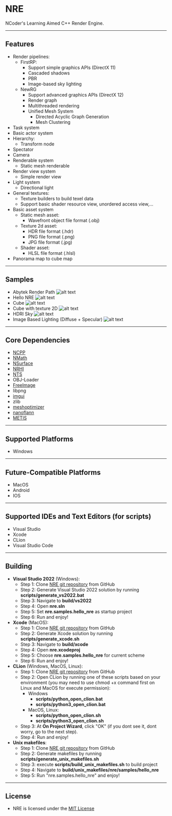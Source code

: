 # NRE
NCoder's Learning Aimed C++ Render Engine.

---

## Features
+ Render pipelines:
  + FirstRP:
    + Support simple graphics APIs (DirectX 11)
    + Cascaded shadows
    + PBR
    + Image-based sky lighting
  + NewRG
    + Support advanced graphics APIs (DirectX 12)
    + Render graph
    + Multithreaded rendering
    + Unified Mesh System
      + Directed Acyclic Graph Generation
      + Mesh Clustering
+ Task system
+ Basic actor system
+ Hierarchy:
  + Transform node
+ Spectator
+ Camera
+ Renderable system
  + Static mesh renderable
+ Render view system
  + Simple render view
+ Light system
  + Directional light
+ General textures:
  + Texture builders to build texel data
  + Support basic shader resource view, unordered access view,...
+ Basic asset system
  + Static mesh asset:
    + Wavefront object file format (.obj)
  + Texture 2d asset:
    + HDR file format (.hdr)
    + PNG file format (.png)
    + JPG file format (.jpg)
  + Shader asset:
    + HLSL file format (.hlsl)
+ Panorama map to cube map

---

## Samples
+ Abytek Render Path
![alt text](./nre/resources/textures/screenshots/abytek_render_path.png)
+ Hello NRE
![alt text](./nre/resources/textures/screenshots/hello_nre.png)
+ Cube
![alt text](./nre/resources/textures/screenshots/cube.png)
+ Cube with texture 2D
![alt text](./nre/resources/textures/screenshots/cube_with_texture_2d.png)
+ HDRI Sky
![alt text](./nre/resources/textures/screenshots/hdri_sky.png)
+ Image Based Lighting (Diffuse + Specular)
![alt text](./nre/resources/textures/screenshots/ibl.png)

---

## Core Dependencies
+ [NCPP](https://github.com/n-c0d3r/NCPP)
+ [NMath](https://github.com/n-c0d3r/NMath)
+ [NSurface](https://github.com/n-c0d3r/NSurface)
+ [NRHI](https://github.com/n-c0d3r/NRHI)
+ [NTS](https://github.com/n-c0d3r/NTS)
+ OBJ-Loader
+ [FreeImage](https://github.com/danoli3/FreeImage)
+ libpng
+ [imgui](https://github.com/ocornut/imgui)
+ zlib
+ [meshoptimizer](https://github.com/zeux/meshoptimizer)
+ [nanoflann](https://github.com/jlblancoc/nanoflann/tree/master)
+ [METIS](https://github.com/n-c0d3r/METIS)

---

## Supported Platforms 
  + Windows

---

## Future-Compatible Platforms 
  + MacOS
  + Android
  + IOS

---

## Supported IDEs and Text Editors (for scripts)
  + Visual Studio
  + Xcode
  + CLion
  + Visual Studio Code

---

## Building
  + **Visual Studio 2022** (Windows):
    + Step 1: Clone [NRE git repository](https://github.com/Abytek/NRE) from GitHub
    + Step 2: Generate Visual Studio 2022 solution by running **scripts/generate_vs2022.bat**
    + Step 3: Navigate to **build/vs2022**
    + Step 4: Open **nre.sln**
    + Step 5: Set **nre.samples.hello_nre** as startup project
    + Step 6: Run and enjoy!
  + **Xcode** (MacOS):
    + Step 1: Clone [NRE git repository](https://github.com/Abytek/NRE) from GitHub
    + Step 2: Generate Xcode solution by running **scripts/generate_xcode.sh**
    + Step 3: Navigate to **build/xcode**
    + Step 4: Open **nre.xcodeproj**
    + Step 5: Choose **nre.samples.hello_nre** for current scheme
    + Step 6: Run and enjoy!
  + **CLion** (Windows, MacOS, Linux):
    + Step 1: Clone [NRE git repository](https://github.com/Abytek/NRE) from GitHub
    + Step 2: Open CLion by running one of these scripts based on your environment (you may need to use chmod +x command first on Linux and MacOS for execute permission):
      + Windows
        + **scripts/python_open_clion.bat**
        + **scripts/python3_open_clion.bat**
      + MacOS, Linux:
        + **scripts/python_open_clion.sh**
        + **scripts/python3_open_clion.sh** 
    + Step 3: At **On Project Wizard**, click "OK" (if you dont see it, dont worry, go to the next step).
    + Step 4: Run and enjoy!
  + **Unix makefiles**:
    + Step 1: Clone [NRE git repository](https://github.com/Abytek/NRE) from GitHub
    + Step 2: Generate makefiles by running **scripts/generate_unix_makefiles.sh**
    + Step 3: execute **scripts/build_unix_makefiles.sh** to build project
    + Step 4: Navigate to **build/unix_makefiles/nre/samples/hello_nre**
    + Step 5: Run "nre.samples.hello_nre" and enjoy!

---

## License
+ NRE is licensed under the [MIT License](https://github.com/n-c0d3r/NRE/blob/main/LICENSE)
